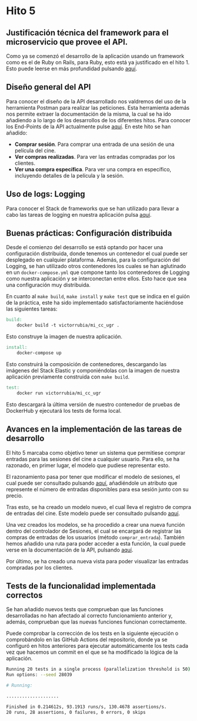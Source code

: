# Hito 5

## Justificación técnica del framework para el microservicio que provee el API.

Como ya se comenzó el desarrollo de la aplicación usando un framework como es el de Ruby on Rails, para Ruby, esto está ya justificado en el hito 1. Esto puede leerse en más profundidad pulsando [aquí](1_justif_lenguaje.md).

## Diseño general del API

Para conocer el diseño de la API desarrollado nos valdremos del uso de la herramienta Postman para realizar las peticiones. Esta herramienta además nos permite extraer la documentación de la misma, la cual se ha ido añadiendo a lo largo de los desarrollos de los diferentes hitos. Para conocer los End-Points de la API actualmente pulse [aquí](/doc/5_api_endpoints.md). En este hito se han añadido:

- **Comprar sesión**. Para comprar una entrada de una sesión de una película del cine.
- **Ver compras realizadas**. Para ver las entradas compradas por los clientes.
- **Ver una compra específica**. Para ver una compra en específico, incluyendo detalles de la película y la sesión.

## Uso de logs: Logging

Para conocer el Stack de frameworks que se han utilizado para llevar a cabo las tareas de logging en nuestra aplicación pulsa [aquí](5_logs_framework.md).

## Buenas prácticas: Configuración distribuida

Desde el comienzo del desarrollo se está optando por hacer una configuración distribuida, donde tenemos un contenedor el cual puede ser desplegado en cualquier plataforma. Además, para la configuración del Logging, se han utilizado otros contenedores los cuales se han aglutinado en un `docker-compose.yml` que compone tanto los contenedores de Logging como nuestra aplicación y se interconectan entre ellos. Esto hace que sea una configuración muy distribuida.

En cuanto al `make build`, `make install` y `make test` que se indica en el guión de la práctica, este ha sido implementado satisfactoriamente haciéndose las siguientes tareas:

```Makefile
build:
	docker build -t victorrubia/mi_cc_ugr .
```

Esto construye la imagen de nuestra aplicación.

```Makefile
install:
	docker-compose up
```

Esto construirá la composición de contenedores, descargando las imágenes del Stack Elastic y componiéndolas con la imagen de nuestra aplicación previamente construida con `make build`.

```Makefile
test:
	docker run victorrubia/mi_cc_ugr
```

Esto descargará la última versión de nuestro contenedor de pruebas de DockerHub y ejecutará los tests de forma local.

## Avances en la implementación de las tareas de desarrollo

El hito 5 marcaba como objetivo tener un sistema que permitiese comprar entradas para las sesiones del cine a cualquier usuario. Para ello, se ha razonado, en primer lugar, el modelo que pudiese representar esto.

El razonamiento pasa por tener que modificar el modelo de sesiones, el cual puede ser consultado pulsando [aquí](2_justif_modelo_sesiones.md), añadiéndole un atributo que represente el número de entradas disponibles para esa sesión junto con su precio.

Tras esto, se ha creado un modelo nuevo, el cual lleva el registro de compra de entradas del cine. Este modelo puede ser consultado pulsando [aquí](5_justif_modelo_entradas.md).

Una vez creados los modelos, se ha procedido a crear una nueva función dentro del controlador de Sesiones, el cual se encargará de registrar las compras de entradas de los usuarios (método `comprar_entrada`). También hemos añadido una ruta para poder acceder a esta función, la cual puede verse en la documentación de la API, pulsando [aquí](/doc/5_api_endpoints.md).

Por último, se ha creado una nueva vista para poder visualizar las entradas compradas por los clientes.

## Tests de la funcionalidad implementada correctos

Se han añadido nuevos tests que comprueban que las funciones desarrolladas no han afectado al correcto funcionamiento anterior y, además, comprueban que las nuevas funciones funcionan correctamente.

Puede comprobar la corrección de los tests en la siguiente ejecución o comprobándolo en las GitHub Actions del repositorio, donde ya se configuró en hitos anteriores para ejecutar automáticamente los tests cada vez que hacemos un commit en el que se ha modificado la lógica de la aplicación.

```bash
Running 20 tests in a single process (parallelization threshold is 50)
Run options: --seed 28039

# Running:

....................

Finished in 0.214612s, 93.1913 runs/s, 130.4678 assertions/s.
20 runs, 28 assertions, 0 failures, 0 errors, 0 skips
```